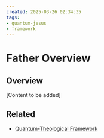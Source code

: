 ```yaml
---
created: 2025-03-26 02:34:35
tags:
- quantum-jesus
- framework
---
```

   
# Father Overview   
   
## Overview   
   
[Content to be added]   
   
## Related   
   
- [Quantum-Theological Framework](Quantum-Theological%20Framework.md)